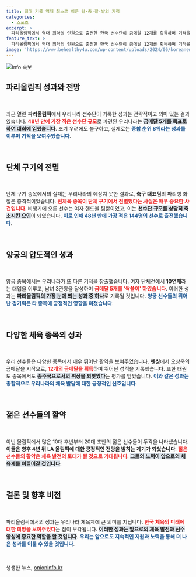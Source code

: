 ```yaml
---
title: 최대 기록 역대 최소로 이룬 칼·총·활·발의 기적
categories:
  - 스포츠
excerpt: >
  파리올림픽에서 역대 최악의 인원으로 출전한 한국 선수단이 금메달 12개를 획득하며 기적을 만들어냈습니다! 단체 구기 전멸에도 불구하고 양궁과 태권도의 활약으로 자존심을 회복했습니다. 실수 극복의 드라마, 클릭으로 확인하세요!
feature_text: >
  파리올림픽에서 역대 최악의 인원으로 출전한 한국 선수단이 금메달 12개를 획득하며 기적을 만들어냈습니다! 단체 구기 전멸에도 불구하고 양궁과 태권도의 활약으로 자존심을 회복했습니다. 실수 극복의 드라마, 클릭으로 확인하세요!
image: 'https://www.behealthy4u.com/wp-content/uploads/2024/06/koreanews.jpg'
---
```


<p><img src="https://www.behealthy4u.com/wp-content/uploads/2024/06/koreanews.jpg" alt="info 속보" /></p>

<h2 data-ke-size="size26">파리올림픽 성과와 전망</h2>

<p data-ke-size="size16">&nbsp;</p>

<p data-ke-size="size16">최근 열린 <b>파리올림픽</b>에서 우리나라 선수단이 기록한 성과는 전략적이고 의미 있는 결과였습니다. <b><span style="color: #ee2323;">48년 만에 가장 적은 선수단 규모</span></b>로 파견된 우리나라는 <b><span style="background-color: #21538527;">금메달 5개를 목표로 하여 대회에 임했습니다</span></b>. 초기 우려에도 불구하고, 실제로는 <b><span style="color: #1a5490;">종합 순위 8위라는 성과를 이루며 기적을 보여주었습니다</span></b>.</p>

<p data-ke-size="size16">&nbsp;</p>

<h2 data-ke-size="size26">단체 구기의 전멸</h2>

<p data-ke-size="size16">&nbsp;</p>

<p data-ke-size="size16">단체 구기 종목에서의 실패는 우리나라의 예상치 못한 결과로, <b>축구 대표팀</b>의 파리행 좌절은 충격적이었습니다. <b><span style="color: #ee2323;">전체육 종목이 단체 구기에서 전멸했다는 사실은 매우 중요한 사건입니다</span></b>. 비행기에 오른 선수는 여자 핸드볼 팀뿐이었고, 이는 <b><span style="background-color: #21538527;">선수단 규모를 상당히 축소시킨 요인</span></b>이 되었습니다. <b><span style="color: #1a5490;">이로 인해 48년 만에 가장 적은 144명의 선수로 출전했습니다</span></b>.</p>

<p data-ke-size="size16">&nbsp;</p>

<h2 data-ke-size="size26">양궁의 압도적인 성과</h2>

<p data-ke-size="size16">&nbsp;</p>

<p data-ke-size="size16">양궁 종목에서는 우리나라가 또 다른 기적을 창출했습니다. 여자 단체전에서 <b>10연패</b>라는 대업을 이루고, 남녀 3관왕을 달성하며 <b><span style="color: #ee2323;">금메달 5개를 '싹쓸이' 하였습니다</span></b>. 이러한 성과는 <b><span style="background-color: #21538527;">파리올림픽의 가장 눈에 띄는 성과 중 하나</span></b>로 기록될 것입니다. <b><span style="color: #1a5490;">양궁 선수들의 뛰어난 경기력은 타 종목에 긍정적인 영향을 미쳤습니다</span></b>.</p>

<p data-ke-size="size16">&nbsp;</p>

<h2 data-ke-size="size26">다양한 체육 종목의 성과</h2>

<p data-ke-size="size16">&nbsp;</p>

<p data-ke-size="size16">우리 선수들은 다양한 종목에서 매우 뛰어난 활약을 보여주었습니다. <b>펜싱</b>에서 오상욱의 금메달을 시작으로, <b><span style="color: #ee2323;">12개의 금메달을 획득</span></b>하며 뛰어난 성적을 기록했습니다. 또한 태권도 종목에서도 <b><span style="background-color: #21538527;">종주국으로서의 위상을 되찾았다</span></b>는 평가를 받았습니다. <b><span style="color: #1a5490;">이와 같은 성과는 종합적으로 우리나라의 체육 발달에 대한 긍정적인 신호입니다</span></b>.</p>

<p data-ke-size="size16">&nbsp;</p>

<h2 data-ke-size="size26">젊은 선수들의 활약</h2>

<p data-ke-size="size16">&nbsp;</p>

<p data-ke-size="size16">이번 올림픽에서 많은 10대 후반부터 20대 초반의 젊은 선수들이 두각을 나타냈습니다. <b>이들은 향후 4년 뒤 LA 올림픽에 대한 긍정적인 전망을 밝히는 계기가 되었습니다</b>. <b><span style="color: #ee2323;">젊은 선수들의 활약은 체육 발전의 토대가 될 것으로 기대됩니다</span></b>. <b><span style="background-color: #21538527;">그들의 노력이 앞으로의 체육계를 이끌어갈 것입니다</span></b>.</p>

<p data-ke-size="size16">&nbsp;</p>

<h2 data-ke-size="size26">결론 및 향후 비전</h2>

<p data-ke-size="size16">&nbsp;</p>

<p data-ke-size="size16">파리올림픽에서의 성과는 우리나라 체육계에 큰 의미를 지닙니다. <b><span style="color: #ee2323;">한국 체육의 미래에 대한 희망을 보여주었다</span></b>는 점이 부각됩니다. <b><span style="background-color: #21538527;">이러한 성과는 앞으로의 체육 발전과 선수 양성에 중요한 역할을 할 것입니다</span></b>. <b><span style="color: #1a5490;">우리는 앞으로도 지속적인 지원과 노력을 통해 더 나은 성과를 이룰 수 있을 것입니다</span></b>.</p>

<p data-ke-size="size16">&nbsp;</p>
생생한 뉴스, <a href="https://onioninfo.kr" rel="dofollow">onioninfo.kr</a>


